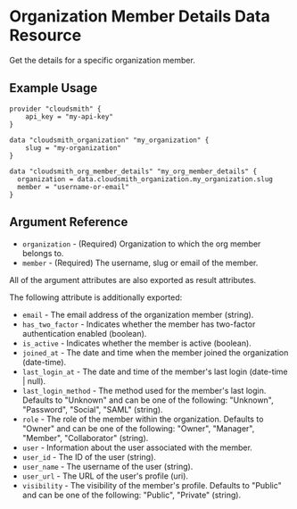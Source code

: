# Organization Member Details Data Resource

Get the details for a specific organization member.

## Example Usage

```hcl
provider "cloudsmith" {
    api_key = "my-api-key"
}

data "cloudsmith_organization" "my_organization" {
    slug = "my-organization"
}

data "cloudsmith_org_member_details" "my_org_member_details" {
  organization = data.cloudsmith_organization.my_organization.slug
  member = "username-or-email"
}
```

## Argument Reference

* `organization` - (Required) Organization to which the org member belongs to.
* `member` - (Required) The username, slug or email of the member.

All of the argument attributes are also exported as result attributes.

The following attribute is additionally exported:

* `email` - The email address of the organization member (string).
* `has_two_factor` - Indicates whether the member has two-factor authentication enabled (boolean).
* `is_active` - Indicates whether the member is active (boolean).
* `joined_at` - The date and time when the member joined the organization (date-time).
* `last_login_at` - The date and time of the member's last login (date-time | null).
* `last_login_method` - The method used for the member's last login. Defaults to "Unknown" and can be one of the following: "Unknown", "Password", "Social", "SAML" (string).
* `role` - The role of the member within the organization. Defaults to "Owner" and can be one of the following: "Owner", "Manager", "Member", "Collaborator" (string).
* `user` - Information about the user associated with the member.
* `user_id` - The ID of the user (string).
* `user_name` - The username of the user (string).
* `user_url` - The URL of the user's profile (uri).
* `visibility` - The visibility of the member's profile. Defaults to "Public" and can be one of the following: "Public", "Private" (string).
